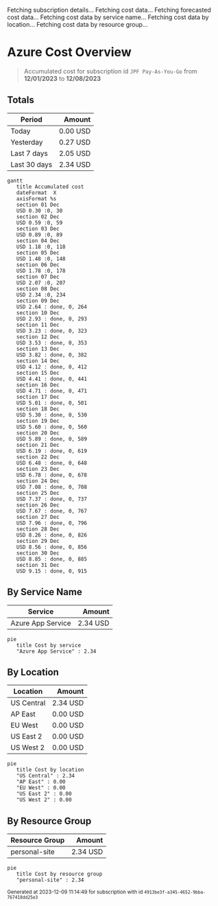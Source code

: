 Fetching subscription details...
Fetching cost data...
Fetching forecasted cost data...
Fetching cost data by service name...
Fetching cost data by location...
Fetching cost data by resource group...
# Azure Cost Overview

> Accumulated cost for subscription id `JPF Pay-As-You-Go` from **12/01/2023** to **12/08/2023**

## Totals

|Period|Amount|
|---|---:|
|Today|0.00 USD|
|Yesterday|0.27 USD|
|Last 7 days|2.05 USD|
|Last 30 days|2.34 USD|

```mermaid
gantt
   title Accumulated cost
   dateFormat  X
   axisFormat %s
   section 01 Dec
   USD 0.30 :0, 30
   section 02 Dec
   USD 0.59 :0, 59
   section 03 Dec
   USD 0.89 :0, 89
   section 04 Dec
   USD 1.18 :0, 118
   section 05 Dec
   USD 1.48 :0, 148
   section 06 Dec
   USD 1.78 :0, 178
   section 07 Dec
   USD 2.07 :0, 207
   section 08 Dec
   USD 2.34 :0, 234
   section 09 Dec
   USD 2.64 : done, 0, 264
   section 10 Dec
   USD 2.93 : done, 0, 293
   section 11 Dec
   USD 3.23 : done, 0, 323
   section 12 Dec
   USD 3.53 : done, 0, 353
   section 13 Dec
   USD 3.82 : done, 0, 382
   section 14 Dec
   USD 4.12 : done, 0, 412
   section 15 Dec
   USD 4.41 : done, 0, 441
   section 16 Dec
   USD 4.71 : done, 0, 471
   section 17 Dec
   USD 5.01 : done, 0, 501
   section 18 Dec
   USD 5.30 : done, 0, 530
   section 19 Dec
   USD 5.60 : done, 0, 560
   section 20 Dec
   USD 5.89 : done, 0, 589
   section 21 Dec
   USD 6.19 : done, 0, 619
   section 22 Dec
   USD 6.48 : done, 0, 648
   section 23 Dec
   USD 6.78 : done, 0, 678
   section 24 Dec
   USD 7.08 : done, 0, 708
   section 25 Dec
   USD 7.37 : done, 0, 737
   section 26 Dec
   USD 7.67 : done, 0, 767
   section 27 Dec
   USD 7.96 : done, 0, 796
   section 28 Dec
   USD 8.26 : done, 0, 826
   section 29 Dec
   USD 8.56 : done, 0, 856
   section 30 Dec
   USD 8.85 : done, 0, 885
   section 31 Dec
   USD 9.15 : done, 0, 915
```

## By Service Name

|Service|Amount|
|---|---:|
|Azure App Service|2.34 USD|

```mermaid
pie
   title Cost by service
   "Azure App Service" : 2.34
```

## By Location

|Location|Amount|
|---|---:|
|US Central|2.34 USD|
|AP East|0.00 USD|
|EU West|0.00 USD|
|US East 2|0.00 USD|
|US West 2|0.00 USD|

```mermaid
pie
   title Cost by location
   "US Central" : 2.34
   "AP East" : 0.00
   "EU West" : 0.00
   "US East 2" : 0.00
   "US West 2" : 0.00
```

## By Resource Group

|Resource Group|Amount|
|---|---:|
|personal-site|2.34 USD|

```mermaid
pie
   title Cost by resource group
   "personal-site" : 2.34
```

<sup>Generated at 2023-12-09 11:14:49 for subscription with id `4913be3f-a345-4652-9bba-767418dd25e3`</sup>
